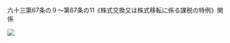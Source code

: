 六十三第67条の９～第67条の11《株式交換又は株式移転に係る課税の特例》関係

![](https://www.nta.go.jp/tmp/8c3a8b7a-2725-4f33-abdd-77ee8972de18/images/861bc2c588a9d2acb712341077d1c7d1e4279adf576240183a264f98cf3b560f.jpg)